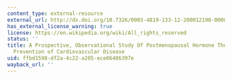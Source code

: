 ```yaml
---
content_type: external-resource
external_url: http://dx.doi.org/10.7326/0003-4819-133-12-200012190-00008
has_external_license_warning: true
license: https://en.wikipedia.org/wiki/All_rights_reserved
status: ''
title: A Prospective, Observational Study Of Postmenopausal Hormone Therapy and Primary
  Prevention of Cardiovascular Disease
uid: ffbd1598-df2a-4c22-a205-ece06406397e
wayback_url: ''
---
```

